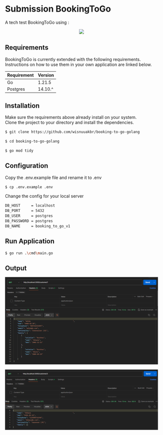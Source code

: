 # Submission BookingToGo

A tech test BookingToGo using :

<p align="center"><a href="https://go.dev" target="_blank"><img src="https://go.dev/blog/go-brand/Go-Logo/SVG/Go-Logo_Blue.svg" width="400"></a></p>

## Requirements

BookingToGo is currently extended with the following requirements.  
Instructions on how to use them in your own application are linked below.

| Requirement | Version |
| ----------- | ------- |
| Go          | 1.21.5  |
| Postgres    | 14.10.^ |

## Installation

Make sure the requirements above already install on your system.  
Clone the project to your directory and install the dependencies.

```bash
$ git clone https://github.com/wisnuuakbr/booking-to-go-golang
```
```bash
$ cd booking-to-go-golang
```
```bash
$ go mod tidy
```

## Configuration

Copy the .env.example file and rename it to .env  
```bash
$ cp .env.example .env
```  
Change the config for your local server

```bash
DB_HOST     = localhost
DB_PORT     = 5432
DB_USER     = postgres
DB_PASSWORD = postgres
DB_NAME     = booking_to_go_v1
```

## Run Application

```bash
$ go run .\cmd\main.go
```

## Output

![Output With Family List](docs/output_1.png)

![Output Without Family List](docs/output_2.png)
